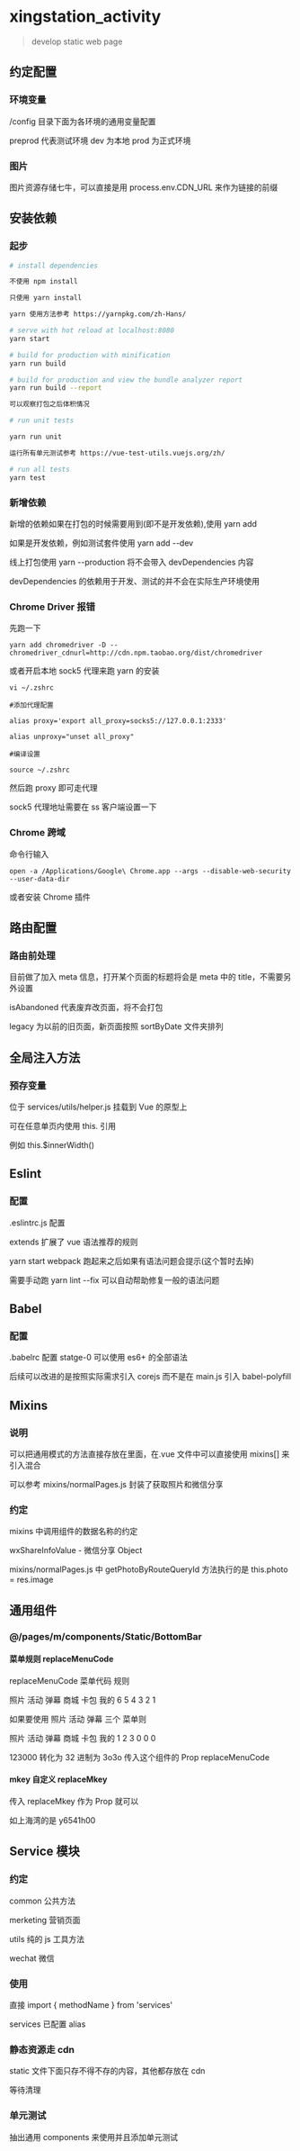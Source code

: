 # xingstation_activity

> develop static web page

## 约定配置

### 环境变量

/config 目录下面为各环境的通用变量配置

preprod 代表测试环境
dev 为本地
prod 为正式环境

### 图片

图片资源存储七牛，可以直接是用 process.env.CDN_URL 来作为链接的前缀

## 安装依赖

### 起步

```bash
# install dependencies

不使用 npm install

只使用 yarn install

yarn 使用方法参考 https://yarnpkg.com/zh-Hans/

# serve with hot reload at localhost:8080
yarn start

# build for production with minification
yarn run build

# build for production and view the bundle analyzer report
yarn run build --report

可以观察打包之后体积情况

# run unit tests

yarn run unit

运行所有单元测试参考 https://vue-test-utils.vuejs.org/zh/

# run all tests
yarn test
```

### 新增依赖

新增的依赖如果在打包的时候需要用到(即不是开发依赖),使用 yarn add

如果是开发依赖，例如测试套件使用 yarn add --dev

线上打包使用 yarn --production 将不会带入 devDependencies 内容

devDependencies 的依赖用于开发、测试的并不会在实际生产环境使用

### Chrome Driver 报错

先跑一下

```
yarn add chromedriver -D --chromedriver_cdnurl=http://cdn.npm.taobao.org/dist/chromedriver
```

或者开启本地 sock5 代理来跑 yarn 的安装

```
vi ~/.zshrc

#添加代理配置

alias proxy='export all_proxy=socks5://127.0.0.1:2333'

alias unproxy="unset all_proxy"

#编译设置

source ~/.zshrc
```

然后跑 proxy 即可走代理

sock5 代理地址需要在 ss 客户端设置一下

### Chrome 跨域

命令行输入

```
open -a /Applications/Google\ Chrome.app --args --disable-web-security --user-data-dir
```

或者安装 Chrome 插件

## 路由配置

### 路由前处理

目前做了加入 meta 信息，打开某个页面的标题将会是 meta 中的 title，不需要另外设置

isAbandoned 代表废弃改页面，将不会打包

legacy 为以前的旧页面，新页面按照 sortByDate 文件夹排列

## 全局注入方法

### 预存变量

位于 services/utils/helper.js 挂载到 Vue 的原型上

可在任意单页内使用 this. 引用

例如 this.$innerWidth()

## Eslint

### 配置

.eslintrc.js 配置

extends 扩展了 vue 语法推荐的规则

yarn start webpack 跑起来之后如果有语法问题会提示(这个暂时去掉)

需要手动跑 yarn lint --fix 可以自动帮助修复一般的语法问题

## Babel

### 配置

.babelrc 配置 statge-0 可以使用 es6+ 的全部语法

后续可以改进的是按照实际需求引入 corejs 而不是在 main.js 引入 babel-polyfill

## Mixins

### 说明

可以把通用模式的方法直接存放在里面，在.vue 文件中可以直接使用 mixins[] 来引入混合

可以参考 mixins/normalPages.js 封装了获取照片和微信分享

### 约定

mixins 中调用组件的数据名称的约定

wxShareInfoValue - 微信分享 Object

mixins/normalPages.js 中 getPhotoByRouteQueryId 方法执行的是 this.photo = res.image

## 通用组件

### @/pages/m/components/Static/BottomBar

#### 菜单规则 replaceMenuCode

replaceMenuCode 菜单代码 规则

照片 活动 弹幕 商城 卡包 我的
6    5   4   3    2   1

如果要使用 照片 活动 弹幕 三个 菜单则

照片 活动 弹幕 商城 卡包 我的
1    2   3   0    0   0

123000 转化为 32 进制为 3o3o 传入这个组件的 Prop replaceMenuCode

#### mkey 自定义 replaceMkey

传入 replaceMkey 作为 Prop 就可以

如上海湾的是 y6541h00

## Service 模块

### 约定

common 公共方法

merketing 营销页面

utils 纯的 js 工具方法

wechat 微信

### 使用

直接 import { methodName } from 'services'

services 已配置 alias

### 静态资源走 cdn

static 文件下面只存不得不存的内容，其他都存放在 cdn

等待清理

### 单元测试

抽出通用 components 来使用并且添加单元测试
